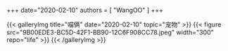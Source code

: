 +++
date="2020-02-10"
authors = [
    "WangOO"
]
+++

{{< galleryImg title="喵俩" date="2020-02-10" topic="宠物" >}}
    {{< figure src="9B00EDE3-BC5D-42F1-BB90-12C6F908CC78.jpeg" width="300" repo="life" >}}
{{< /galleryImg >}}

